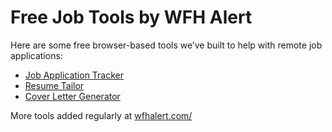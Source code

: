# Free Job Tools by WFH Alert

Here are some free browser-based tools we’ve built to help with remote job applications:

- [Job Application Tracker](https://wfhalert.com/tools/job-application-tracker)
- [Resume Tailor](https://wfhalert.com/tools/resume-tailor)
- [Cover Letter Generator](https://wfhalert.com/tools/cover-letter-generator)

More tools added regularly at [wfhalert.com/](https://wfhalert.com/)
